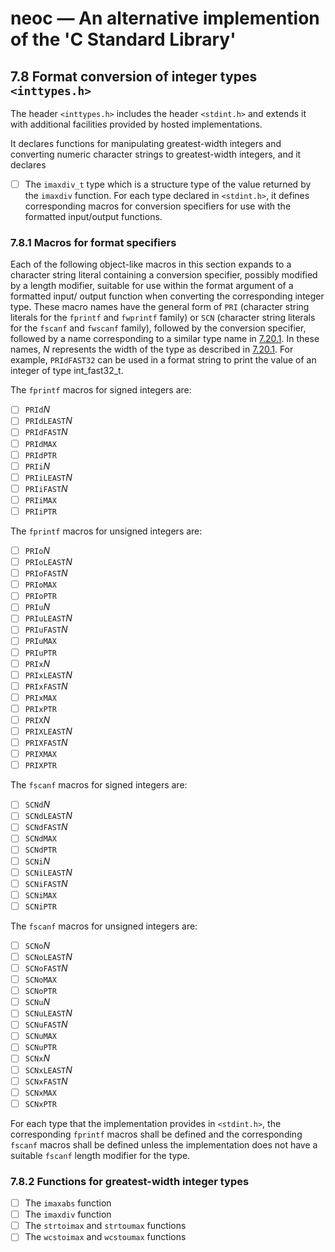 # neoc — An alternative implemention of the 'C Standard Library'

## 7.8 Format conversion of integer types `<inttypes.h>`

The header `<inttypes.h>` includes the header `<stdint.h>` and extends it with
additional facilities provided by hosted implementations.

It declares functions for manipulating greatest-width integers and converting
numeric character strings to greatest-width integers, and it declares

- [ ] The `imaxdiv_t` type which is a structure type of the value returned by
      the `imaxdiv` function. For each type declared in `<stdint.h>`, it defines
      corresponding macros for conversion specifiers for use with the formatted
      input/output functions.

### 7.8.1 Macros for format specifiers

Each of the following object-like macros in this section expands to a character
string literal containing a conversion specifier, possibly modified by a length
modifier, suitable for use within the format argument of a formatted input/
output function when converting the corresponding integer type. These macro
names have the general form of `PRI` (character string literals for the
`fprintf` and `fwprintf` family) or `SCN` (character string literals for the
`fscanf` and `fwscanf` family), followed by the conversion specifier, followed
by a name corresponding to a similar type name in [7.20.1](../stdint/README.md#7.20.1-integer-types).
In these names, _N_ represents the width of the type as described in [7.20.1](../stdint/README.md#7.20.1-integer-types).
For example, `PRIdFAST32` can be used in a format string to print the value of
an integer of type int_fast32_t.

The `fprintf` macros for signed integers are:

- [ ] `PRId`_N_
- [ ] `PRIdLEAST`_N_
- [ ] `PRIdFAST`_N_
- [ ] `PRIdMAX`
- [ ] `PRIdPTR`
- [ ] `PRIi`_N_
- [ ] `PRIiLEAST`_N_
- [ ] `PRIiFAST`_N_
- [ ] `PRIiMAX`
- [ ] `PRIiPTR`

The `fprintf` macros for unsigned integers are:

- [ ] `PRIo`_N_
- [ ] `PRIoLEAST`_N_
- [ ] `PRIoFAST`_N_
- [ ] `PRIoMAX`
- [ ] `PRIoPTR`
- [ ] `PRIu`_N_
- [ ] `PRIuLEAST`_N_
- [ ] `PRIuFAST`_N_
- [ ] `PRIuMAX`
- [ ] `PRIuPTR`
- [ ] `PRIx`_N_
- [ ] `PRIxLEAST`_N_
- [ ] `PRIxFAST`_N_
- [ ] `PRIxMAX`
- [ ] `PRIxPTR`
- [ ] `PRIX`_N_
- [ ] `PRIXLEAST`_N_
- [ ] `PRIXFAST`_N_
- [ ] `PRIXMAX`
- [ ] `PRIXPTR`

The `fscanf` macros for signed integers are:

- [ ] `SCNd`_N_
- [ ] `SCNdLEAST`_N_
- [ ] `SCNdFAST`_N_
- [ ] `SCNdMAX`
- [ ] `SCNdPTR`
- [ ] `SCNi`_N_
- [ ] `SCNiLEAST`_N_
- [ ] `SCNiFAST`_N_
- [ ] `SCNiMAX`
- [ ] `SCNiPTR`

The `fscanf` macros for unsigned integers are:

- [ ] `SCNo`_N_
- [ ] `SCNoLEAST`_N_
- [ ] `SCNoFAST`_N_
- [ ] `SCNoMAX`
- [ ] `SCNoPTR`
- [ ] `SCNu`_N_
- [ ] `SCNuLEAST`_N_
- [ ] `SCNuFAST`_N_
- [ ] `SCNuMAX`
- [ ] `SCNuPTR`
- [ ] `SCNx`_N_
- [ ] `SCNxLEAST`_N_
- [ ] `SCNxFAST`_N_
- [ ] `SCNxMAX`
- [ ] `SCNxPTR`

For each type that the implementation provides in `<stdint.h>`, the
corresponding `fprintf` macros shall be defined and the corresponding `fscanf`
macros shall be defined unless the implementation does not have a suitable
`fscanf` length modifier for the type.

### 7.8.2 Functions for greatest-width integer types

- [ ] The `imaxabs` function
- [ ] The `imaxdiv` function
- [ ] The `strtoimax` and `strtoumax` functions
- [ ] The `wcstoimax` and `wcstoumax` functions
